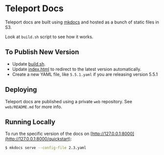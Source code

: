 # Teleport Docs

Teleport docs are built using [mkdocs](http://www.mkdocs.org/) and hosted
as a bunch of static files in S3.

Look at `build.sh` script to see how it works.

## To Publish New Version

* Update [build.sh](build.sh).
* Update [index.html](index.html) to redirect to the latest version automatically.
* Create a new YAML file, like `5.5.1.yaml` if you are releasing version 5.5.1

## Deploying

Teleport docs are published using a private `web` repository.
See `web/README.md` for more info.

## Running Locally

To run the specific version of the docs on [http://127.0.0.1:8000](http://127.0.0.1:8000/quickstart):

```bash
$ mkdocs serve --config-file 2.3.yaml
```

